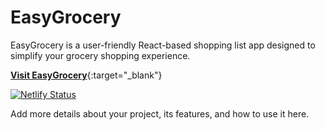 # EasyGrocery

EasyGrocery is a user-friendly React-based shopping list app designed to simplify your grocery shopping experience.

[**Visit EasyGrocery**](https://bncpntk-easy-grocery.netlify.app){:target="_blank"}

[![Netlify Status](https://api.netlify.com/api/v1/badges/e8ef9429-d76d-44ea-bc13-7709531d4352/status)](https://app.netlify.com/sites/e8ef9429-d76d-44ea-bc13-7709531d4352)

Add more details about your project, its features, and how to use it here.
